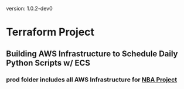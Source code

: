 version: 1.0.2-dev0
# Terraform Project 
## Building AWS Infrastructure to Schedule Daily Python Scripts w/ ECS
### prod folder includes all AWS Infrastructure for [NBA Project](https://github.com/jyablonski/NBA-Dashboard)
